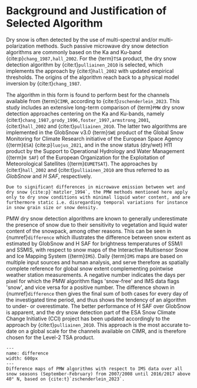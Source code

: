 # Background and Justification of Selected Algorithm

Dry snow is often detected by the use of multi-spectral and/or multi-polarization methods.
Such passive microwave dry snow detection algorithms are commonly based on the Ka and Ku-band {cite:p}`chang_1987,hall_2002`.
For the {term}`TSA` product, the dry snow detection algorithm by {cite:t}`pulliainen_2010` is selected, which implements the approach by {cite:t}`hall_2002` with updated empirical thresholds.
The origins of the algorithm reach back to a physical model inversion by {cite:t}`chang_1987`.

The algorithm in this form is found to perform best for the channels available from {term}`CIMR`, according to {cite:t}`zschenderlein_2023`.
This study includes an extensive long-term comparison of {term}`PMW` dry snow detection approaches centering on the Ka and Ku-bands, namely {cite:t}`chang_1987,grody_1996,foster_1997,armstrong_2001`, {cite:t}`hall_2002` and {cite:t}`pulliainen_2010`.
The latter two algorithms are implemented in the GlobSnow v3.0 {term}`SWE` product of the Global Snow Monitoring for Climate Research initiative of the European Space Agency ({term}`ESA`) {cite:p}`luojus_2021`, and in the snow status (dry/wet) H11 product by the Support to Operational Hydrology and Water Management ({term}`H SAF`) of the European Organization for the Exploitation of Meteorological Satellites ({term}`EUMETSAT`).
The approaches by {cite:t}`hall_2002` and {cite:t}`pulliainen_2010` are thus referred to as *GlobSnow* and *H SAF*, respectively.

```{note}
Due to significant differences in microwave emission between wet and dry snow {cite:p}`matzler_1994`, the PMW methods mentioned here apply only to dry snow conditions with minimal liquid water content, and are furthermore static i.e. disregarding temporal variations for instance in snow grain size or snow density.
```

PMW dry snow detection algorithms are known to generally underestimate the presence of snow due to their sensitivity to vegetation and liquid water content of the snowpack, among other reasons.
This can be seen in {numref}`difference` which illustrates the difference between snow extent as estimated by GlobSnow and H SAF for brightness temperatures of SSM/I and SSMIS, with respect to snow maps of the Interactive Multisensor Snow and Ice Mapping System ({term}`IMS`).
Daily {term}`IMS` maps are based on multiple input sources and human analysis, and serve therefore as spatially complete reference for global snow extent complementing pointwise weather station measurements.
A negative number indicates the days per pixel for which the PMW algorithm flags 'snow-free' and IMS data flags 'snow', and vice versa for a positive number.
The difference shown in {numref}`difference` then gives the final sum of both cases for every day of the investigated time period, and thus shows the tendency of an algorithm to under- or overestimate.
The better performance of H SAF over GlobSnow is apparent, and the dry snow detection part of the ESA Snow Climate Change Initiative (CCI) project has been updated accordingly to the approach by {cite:t}`pulliainen_2010`.
This approach is the most accurate to-date on a global scale for the channels available on CIMR, and is therefore chosen for the Level-2 TSA product.

```{figure} ./figures/difference.png
--- 
name: difference
width: 600px
---
Difference maps of PMW algorithms with respect to IMS data over all snow seasons (September-February) from 2007/2008 until 2016/2017 above 40° N, based on {cite:t}`zschenderlein_2023`.
```